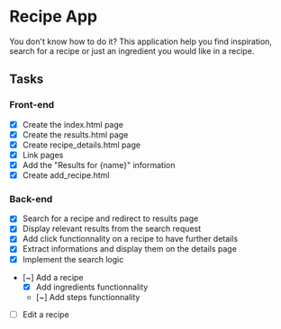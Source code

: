 # Recipe App
You don't know how to do it? This application help you find inspiration, search for a recipe or just an ingredient you would like in a recipe.

## Tasks
### Front-end
* [x] Create the index.html page
* [x] Create the results.html page
* [x] Create recipe_details.html page
* [x] Link pages
* [x] Add the "Results for {name}" information
* [x] Create add_recipe.html

### Back-end
* [x] Search for a recipe and redirect to results page
* [x] Display relevant results from the search request
* [x] Add click functionnality on a recipe to have further details
* [x] Extract informations and display them on the details page
* [x] Implement the search logic
* [~] Add a recipe
  * [x] Add ingredients functionnality
  * [~] Add steps functionnality
* [ ] Edit a recipe 